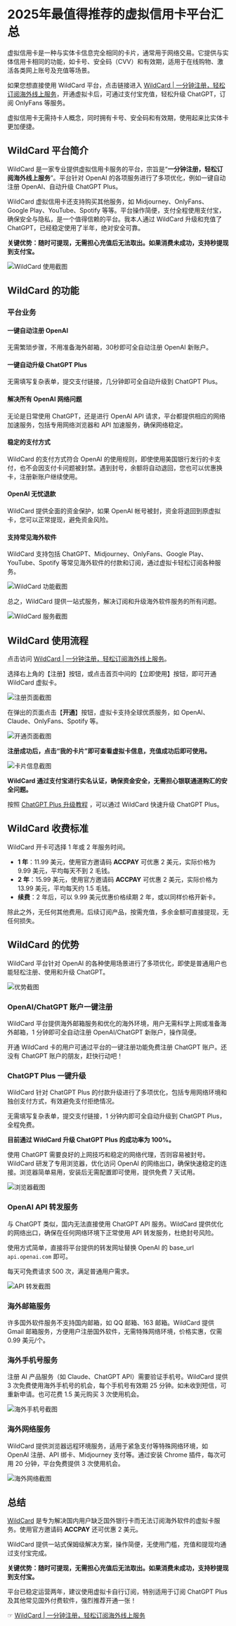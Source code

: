# 2025年最值得推荐的虚拟信用卡平台汇总

虚拟信用卡是一种与实体卡信息完全相同的卡片，通常用于网络交易。它提供与实体信用卡相同的功能，如卡号、安全码（CVV）和有效期，适用于在线购物、激活各类网上账号及充值等场景。

如果您想直接使用 WildCard 平台，点击链接进入 [WildCard | 一分钟注册，轻松订阅海外线上服务](https://bit.ly/bewildcard)，开通虚拟卡后，可通过支付宝充值，轻松升级 ChatGPT，订阅 OnlyFans 等服务。

虚拟信用卡无需持卡人概念，同时拥有卡号、安全码和有效期，使用起来比实体卡更加便捷。

## WildCard 平台简介

WildCard 是一家专业提供虚拟信用卡服务的平台，宗旨是“**一分钟注册，轻松订阅海外线上服务**”。平台针对 OpenAI 的各项服务进行了多项优化，例如一键自动注册 OpenAI、自动升级 ChatGPT Plus。

WildCard 虚拟信用卡还支持购买其他服务，如 Midjourney、OnlyFans、Google Play、YouTube、Spotify 等等。平台操作简便，支付全程使用支付宝，确保安全与隐私，是一个值得信赖的平台。我本人通过 WildCard 升级和充值了 ChatGPT，已经稳定使用了半年，绝对安全可靠。

**关键优势：随时可提现，无需担心充值后无法取出。如果消费未成功，支持秒提现到支付宝。**

![WildCard 使用截图](https://aitechshare-com.oss-cn-shanghai.aliyuncs.com/article/202405081017782.png)

## WildCard 的功能

### 平台业务

#### 一键自动注册 OpenAI

无需繁琐步骤，不用准备海外邮箱，30秒即可全自动注册 OpenAI 新账户。

#### 一键自动升级 ChatGPT Plus

无需填写复杂表单，提交支付链接，几分钟即可全自动升级到 ChatGPT Plus。

#### 解决所有 OpenAI 网络问题

无论是日常使用 ChatGPT，还是进行 OpenAI API 请求，平台都提供相应的网络加速服务，包括专用网络浏览器和 API 加速服务，确保网络稳定。

#### 稳定的支付方式

WildCard 的支付方式符合 OpenAI 的使用规则，即使使用美国银行发行的卡支付，也不会因支付卡问题被封禁。遇到封号，余额将自动退回，您也可以优惠换卡，注册新账户继续使用。

#### OpenAI 无忧退款

WildCard 提供全面的资金保护，如果 OpenAI 帐号被封，资金将退回到原虚拟卡，您可以正常提现，避免资金风险。

#### 支持常见海外软件

WildCard 支持包括 ChatGPT、Midjourney、OnlyFans、Google Play、YouTube、Spotify 等常见海外软件的付款和订阅，通过虚拟卡轻松订阅各种服务。

![WildCard 功能截图](https://aitechshare-com.oss-cn-shanghai.aliyuncs.com/article/202405081018785.png)

总之，WildCard 提供一站式服务，解决订阅和升级海外软件服务的所有问题。

![WildCard 服务截图](https://aitechshare-com.oss-cn-shanghai.aliyuncs.com/article/202405081019115.png)

## WildCard 使用流程

点击访问 [WildCard | 一分钟注册，轻松订阅海外线上服务](https://bit.ly/bewildcard)。

选择右上角的【注册】按钮，或点击首页中间的【立即使用】按钮，即可开通 WildCard 虚拟卡。

![注册页面截图](https://aitechshare-com.oss-cn-shanghai.aliyuncs.com/article/202405081019529.png)

在弹出的页面点击【**开通**】按钮，虚拟卡支持全球优质服务，如 OpenAI、Claude、OnlyFans、Spotify 等。

![开通页面截图](https://aitechshare-com.oss-cn-shanghai.aliyuncs.com/article/202405081020942.png)

**注册成功后，点击“我的卡片”即可查看虚拟卡信息，充值成功后即可使用。**

![卡片信息截图](https://aitechshare-com.oss-cn-shanghai.aliyuncs.com/article/202405081021503.png)

**WildCard 通过支付宝进行实名认证，确保资金安全，无需担心银联通道购汇的安全问题。**

按照 [ChatGPT Plus 升级教程](https://bit.ly/bewildcard) ，可以通过 WildCard 快速升级 ChatGPT Plus。

## WildCard 收费标准

WildCard 开卡可选择 1 年或 2 年服务时间。

- **1 年**：11.99 美元，使用官方邀请码 **ACCPAY** 可优惠 2 美元，实际价格为 9.99 美元，平均每天不到 2 毛钱。
- **2 年**：15.99 美元，使用官方邀请码 **ACCPAY** 可优惠 2 美元，实际价格为 13.99 美元，平均每天约 1.5 毛钱。
- **续费**：2 年后，可以 9.99 美元优惠价格续期 2 年，或以同样价格开新卡。

除此之外，无任何其他费用。后续订阅产品，按需充值，多余金额可直接提现，无任何损失。

## WildCard 的优势

WildCard 平台针对 OpenAI 的各种使用场景进行了多项优化，即使是普通用户也能轻松注册、使用和升级 ChatGPT。

![优势截图](https://aitechshare-com.oss-cn-shanghai.aliyuncs.com/article/202405081022388.png)

### OpenAI/ChatGPT 账户一键注册

WildCard 平台提供海外邮箱服务和优化的海外环境，用户无需科学上网或准备海外邮箱，1 分钟即可全自动注册 OpenAI/ChatGPT 新账户，操作简便。

开通 WildCard 卡的用户可通过平台的一键注册功能免费注册 ChatGPT 账户。还没有 ChatGPT 账户的朋友，赶快行动吧！

### ChatGPT Plus 一键升级

WildCard 针对 ChatGPT Plus 的付款升级进行了多项优化，包括专用网络环境和独创支付方式，有效避免支付拒绝情况。

无需填写复杂表单，提交支付链接，1 分钟内即可全自动升级到 ChatGPT Plus，全程免费。

**目前通过 WildCard 升级 ChatGPT Plus 的成功率为 100%。**

使用 ChatGPT 需要良好的上网技巧和稳定的网络代理，否则容易被封号。WildCard 研发了专用浏览器，优化访问 OpenAI 的网络出口，确保快速稳定的连接。浏览器简单易用，安装后无需配置即可使用，提供免费 7 天试用。

![浏览器截图](https://aitechshare-com.oss-cn-shanghai.aliyuncs.com/article/202405081022992.png)

### OpenAI API 转发服务

与 ChatGPT 类似，国内无法直接使用 ChatGPT API 服务。WildCard 提供优化的网络出口，确保在任何网络环境下正常使用 API 转发服务，杜绝封号风险。

使用方式简单，直接将平台提供的转发网址替换 OpenAI 的 base_url `api.openai.com` 即可。

每天可免费请求 500 次，满足普通用户需求。

![API 转发截图](https://aitechshare-com.oss-cn-shanghai.aliyuncs.com/article/202405081024756.jpg)

### 海外邮箱服务

许多国外软件服务不支持国内邮箱，如 QQ 邮箱、163 邮箱。WildCard 提供 Gmail 邮箱服务，方便用户注册国外软件，无需特殊网络环境，价格实惠，仅需 0.99 美元/个。

### 海外手机号服务

注册 AI 产品服务（如 Claude、ChatGPT API）需要验证手机号。WildCard 提供 3 次免费使用海外手机号的机会，每个手机号有效期 25 分钟。如未收到短信，可重新申请。也可花费 1.5 美元购买 3 次使用机会。

![海外手机号截图](https://aitechshare-com.oss-cn-shanghai.aliyuncs.com/article/202405081026396.jpg)

### 海外网络服务

WildCard 提供浏览器远程环境服务，适用于紧急支付等特殊网络环境，如 OpenAI 注册、API 绑卡、Midjourney 支付等。通过安装 Chrome 插件，每次可用 20 分钟，平台免费提供 3 次使用机会。

![海外网络截图](https://aitechshare-com.oss-cn-shanghai.aliyuncs.com/article/202405081026313.png)

## 总结

[WildCard](https://bit.ly/bewildcard) 是专为解决国内用户缺乏国外银行卡而无法订阅海外软件的虚拟卡服务。使用官方邀请码 **ACCPAY** 还可优惠 2 美元。

WildCard 提供一站式保姆级解决方案，操作简便，无使用门槛，充值和提现均通过支付宝完成。

**关键优势：随时可提现，无需担心充值后无法取出。如果消费未成功，支持秒提现到支付宝。**

平台已稳定运营两年，建议使用虚拟卡自行订阅，特别适用于订阅 ChatGPT Plus 及其他常见国外付费软件，强烈推荐开通一张！

☞ [WildCard | 一分钟注册，轻松订阅海外线上服务](https://bit.ly/bewildcard)
